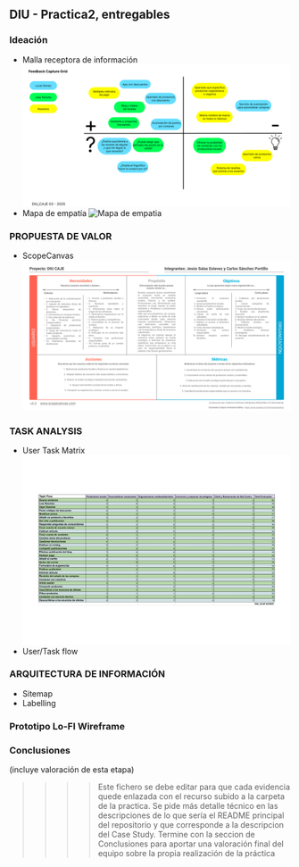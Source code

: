 ## DIU - Practica2, entregables

### Ideación 
* Malla receptora de información
![Feedback Capture Grid](Feedback%20Capture%20Grid.png)
* Mapa de empatía
![Mapa de empatia](Empathy%20Customer%20Map.png)


### PROPUESTA DE VALOR
* ScopeCanvas
![ScopeCanvas](ScopeCanvas.png)



### TASK ANALYSIS

* User Task Matrix
![User Task Matrix](Task%20Research-1.png)
* User/Task flow


### ARQUITECTURA DE INFORMACIÓN

* Sitemap 
* Labelling 


### Prototipo Lo-FI Wireframe 


### Conclusiones  
(incluye valoración de esta etapa)


>>>> Este fichero se debe editar para que cada evidencia quede enlazada con el recurso subido a la carpeta de la practica. Se pide más detalle técnico en las descripciones de lo que sería el README principal del repositorio y que corresponde a la descripcion del Case Study.
>>>> Termine con la seccion de Conclusiones para aportar una valoración final del equipo sobre la propia realización de la práctica

